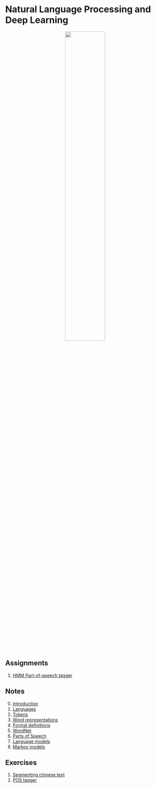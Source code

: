 # Natural Language Processing and Deep Learning

<p align="center">
<img src="https://www.blumeglobal.com/wp-content/uploads/2018/11/NLP-image.jpg" width=50%>
</p>

## Assignments
1. [HMM Part-of-speech tagger](assignments/01-hmm-part-of-speech-tagger)

## Notes
0. [Introduction](notes/00-Introduction.md)
1. [Languages](notes/01-Levels_of_linguistics.md)
2. [Tokens](notes/02-Tokens.md)
3. [Word representations](notes/03-Word_representations.md)
4. [Formal definitions](notes/04-Formal_definitions.md)
5. [WordNet](notes/05-WordNet.md)
6. [Parts of Speech](notes/06-Parts_of_Speech.md)
7. [Language models](notes/07-Language_models.md)
8. [Markov models](notes/08-Markov_models.md)

## Exercises
1. [Segmenting chinese text](exercises/01-chinese_segmentation)
2. [POS tagger](exercises/02-pos-tagger)

